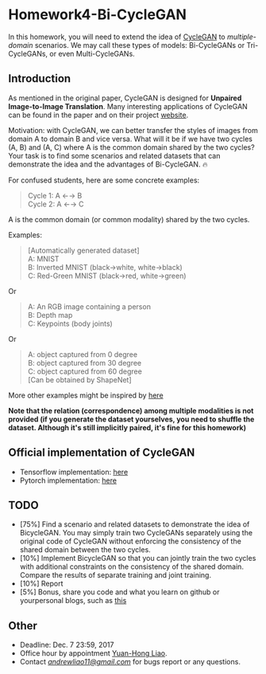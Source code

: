 # Homework4-Bi-CycleGAN

In this homework, you will need to extend the idea of [CycleGAN](https://arxiv.org/abs/1703.10593) to *multiple-domain* scenarios. We may call these types of models: Bi-CycleGANs or Tri-CycleGANs, or even Multi-CycleGANs.


## Introduction

As mentioned in the original paper, CycleGAN is designed for **Unpaired Image-to-Image Translation**. Many interesting applications of CycleGAN can be found in the paper and on their project [website](https://junyanz.github.io/CycleGAN/). 

Motivation: with CycleGAN, we can better transfer the styles of images from domain A to domain B and vice versa. What will it be if we have two cycles (A, B) and (A, C) where A is the common domain shared by the two cycles? Your task is to find some scenarios and related datasets that can demonstrate the idea and the advantages of Bi-CycleGAN. :fire:

For confused students, here are some concrete examples:

>Cycle 1: A ←→ B   
>Cycle 2: A ←→ C

A is the common domain (or common modality) shared by the two cycles.

Examples:   
>[Automatically generated dataset]   
>A: MNIST   
>B: Inverted MNIST (black->white, white->black)   
>C: Red-Green MNIST (black->red, white->green)   

Or

>A: An RGB image containing a person   
>B: Depth map   
>C: Keypoints (body joints)   

Or

>A: object captured from 0 degree    
>B: object captured from 30 degree   
>C: object captured from 60 degree   
>[Can be obtained by ShapeNet]

More other examples might be inspired by [here](https://github.com/mingyuliutw/UNIT)

**Note that the relation (correspondence) among multiple modalities is not provided (if you generate the dataset yourselves, you need to shuffle the dataset. Although it's still implicitly paired, it's fine for this homework)**

## Official implementation of CycleGAN
- Tensorflow implementation: [here](https://github.com/junyanz/CycleGAN)
- Pytorch implementation: [here](https://github.com/junyanz/pytorch-CycleGAN-and-pix2pix)


## TODO
- [75%] Find a scenario and related datasets to demonstrate the idea of BicycleGAN. You may simply train two CycleGANs separately using the original code of CycleGAN without enforcing the consistency of the shared domain between the two cycles. 
- [10%] Implement BicycleGAN so that you can jointly train the two cycles with additional constraints on the consistency of the shared domain. Compare the results of separate training and joint training.
- [10%] Report 
- [5%] Bonus, share you code and what you learn on github or  yourpersonal blogs, such as [this](https://andrewliao11.github.io/object/detection/2016/07/23/detection/)

## Other
- Deadline: Dec. 7 23:59, 2017
- Office hour by appointment [Yuan-Hong Liao](https://andrewliao11.github.io).
- Contact *andrewliao11@gmail.com* for bugs report or any questions.
